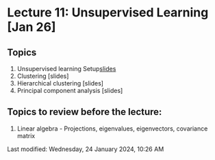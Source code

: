 # Lecture 11: Unsupervised Learning [Jan 26]

## Topics

1. Unsupervised learning Setup[slides](11_unsupervised_setup.pdf)
2. Clustering [slides]
3. Hierarchical clustering [slides]
4. Principal component analysis [slides]

## Topics to review before the lecture:

1. Linear algebra - Projections, eigenvalues, eigenvectors, covariance matrix

Last modified: Wednesday, 24 January 2024, 10:26 AM
